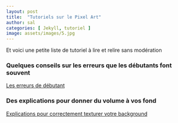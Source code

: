 ```yaml
---
layout: post
title:  "Tutoriels sur le Pixel Art"
author: sal
categories: [ Jekyll, tutoriel ]
image: assets/images/5.jpg
---
```

Et voici une petite liste de tutoriel à lire et relire sans modération

### Quelques conseils sur les erreurs que les débutants font souvent
<a class="nav-link highlight" target="blank" href="http://androidarts.com/pixtut/pixelart.htm">Les erreurs de débutant</a>

### Des explications pour donner du volume à vos fond
<a class="nav-link highlight" target="blank" href="https://www.minecraftforum.net/forums/mapping-and-modding-java-edition/resource-packs/resource-pack-discussion/1254358-pixel-art-texturing-explained">Explications pour correctement texturer votre background</a>

<!--stackedit_data:
eyJoaXN0b3J5IjpbNjc2MjA4MjAxXX0=
-->